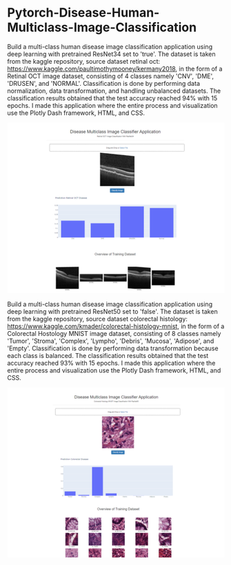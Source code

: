 # Pytorch-Disease-Human-Multiclass-Image-Classification

Build a multi-class human disease image classification application using deep learning with pretrained ResNet34 set to 'true'. The dataset is taken from the kaggle repository, source dataset retinal oct: https://www.kaggle.com/paultimothymooney/kermany2018, in the form of a Retinal OCT image dataset, consisting of 4 classes namely 'CNV', 'DME', 'DRUSEN', and 'NORMAL'. Classification is done by performing data normalization, data transformation, and handling unbalanced datasets. The classification results obtained that the test accuracy reached 94% with 15 epochs. I made this application where the entire process and visualization use the Plotly Dash framework, HTML, and CSS.

![Retinal OCT Image Classification App](https://github.com/AnnisaRizki30/Pytorch-Disease-Human-Multiclass-Image-Classification/blob/master/Oct.png?raw=true)

Build a multi-class human disease image classification application using deep learning with pretrained ResNet50 set to 'false'. The dataset is taken from the kaggle repository, source dataset colorectal histology: https://www.kaggle.com/kmader/colorectal-histology-mnist, in the form of a Colorectal Hostology MNIST image dataset, consisting of 8 classes namely 'Tumor', 'Stroma', 'Complex', 'Lympho', 'Debris', 'Mucosa', 'Adipose', and 'Empty'. Classification is done by performing data transformation because each class is balanced. The classification results obtained that the test accuracy reached 93% with 15 epochs. I made this application where the entire process and visualization use the Plotly Dash framework, HTML, and CSS.

![Colorectal MNIST Image Classification App](https://github.com/AnnisaRizki30/Pytorch-Disease-Human-Multiclass-Image-Classification/blob/master/Colorectal.png?raw=true)
